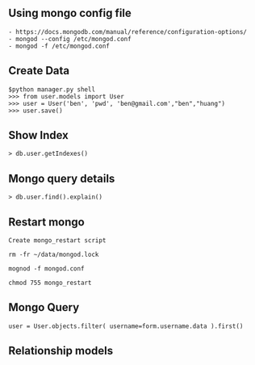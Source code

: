 ## Using mongo config file
    - https://docs.mongodb.com/manual/reference/configuration-options/
    - mongod --config /etc/mongod.conf
    - mongod -f /etc/mongod.conf
    
## Create Data
    $python manager.py shell
    >>> from user.models import User
    >>> user = User('ben', 'pwd', 'ben@gmail.com',"ben","huang")
    >>> user.save()
    
    
## Show Index
    > db.user.getIndexes()
    
## Mongo query details
    > db.user.find().explain()
    
## Restart mongo
    Create mongo_restart script
    
    rm -fr ~/data/mongod.lock
    
    mognod -f mongod.conf
    
    chmod 755 mongo_restart
    
## Mongo Query
    user = User.objects.filter( username=form.username.data ).first()
    
    
## Relationship models
